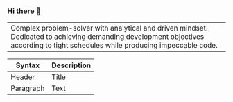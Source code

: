 ### Hi there 👋


<table>
<tr>
<td>
Complex problem-solver with analytical and driven mindset. Dedicated to achieving demanding development objectives according to tight schedules while producing impeccable code.
</td>
</tr>
</table>

| Syntax | Description |
| ----------- | ----------- |
| Header | Title |
| Paragraph | Text |
<!--
**Arjybltrn/arjybltrn** is a ✨ _special_ ✨ repository because its `README.md` (this file) appears on your GitHub profile.

Here are some ideas to get you started:

- 🔭 I’m currently working on ...
- 🌱 I’m currently learning ...
- 👯 I’m looking to collaborate on ...
- 🤔 I’m looking for help with ...
- 💬 Ask me about ...
- 📫 How to reach me: ...
- 😄 Pronouns: ...
- ⚡ Fun fact: ...
-->
